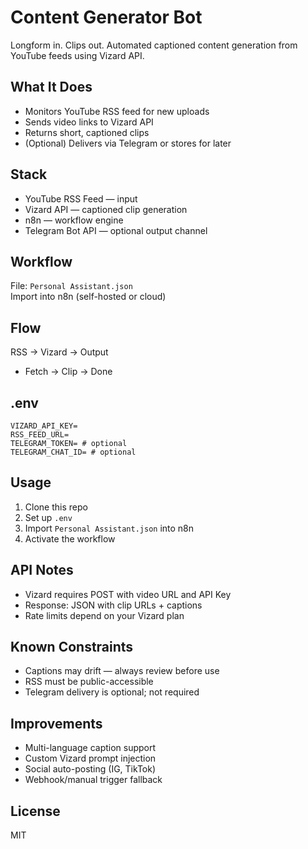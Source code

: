 # Content Generator Bot
Longform in. Clips out. Automated captioned content generation from YouTube feeds using Vizard API.

## What It Does
- Monitors YouTube RSS feed for new uploads
- Sends video links to Vizard API
- Returns short, captioned clips
- (Optional) Delivers via Telegram or stores for later

## Stack
- YouTube RSS Feed — input
- Vizard API — captioned clip generation
- n8n — workflow engine
- Telegram Bot API — optional output channel

## Workflow
File: `Personal Assistant.json`  
Import into n8n (self-hosted or cloud)

## Flow
RSS → Vizard → Output  
- Fetch → Clip → Done

## .env
```
VIZARD_API_KEY=
RSS_FEED_URL=
TELEGRAM_TOKEN= # optional
TELEGRAM_CHAT_ID= # optional
```

## Usage
1. Clone this repo  
2. Set up `.env`  
3. Import `Personal Assistant.json` into n8n  
4. Activate the workflow

## API Notes
- Vizard requires POST with video URL and API Key  
- Response: JSON with clip URLs + captions  
- Rate limits depend on your Vizard plan

## Known Constraints
- Captions may drift — always review before use  
- RSS must be public-accessible  
- Telegram delivery is optional; not required

## Improvements
- Multi-language caption support  
- Custom Vizard prompt injection  
- Social auto-posting (IG, TikTok)  
- Webhook/manual trigger fallback

## License
MIT 
